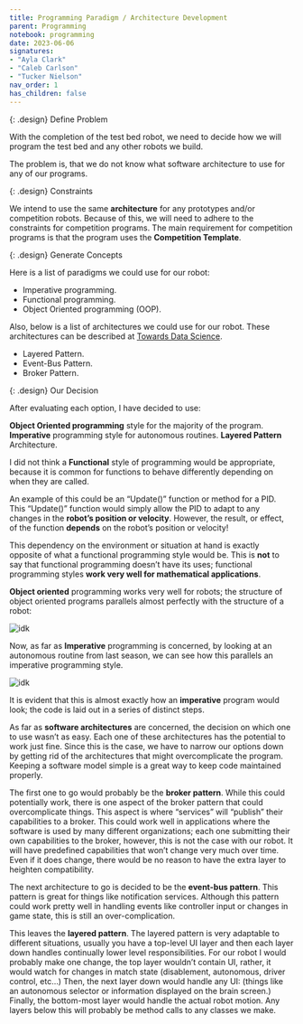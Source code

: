 ```yaml
---
title: Programming Paradigm / Architecture Development
parent: Programming
notebook: programming
date: 2023-06-06
signatures:
- "Ayla Clark"
- "Caleb Carlson"
- "Tucker Nielson"
nav_order: 1
has_children: false
---
```


{: .design}
Define Problem

With the completion of the test bed robot, we need to decide how we will program the test bed and any other robots we build. 

The problem is, that we do not know what software architecture to use for any of our programs.

{: .design}
Constraints

We intend to use the same **architecture** for any prototypes and/or competition robots. Because of this, we will need to adhere to the constraints for competition programs. The main requirement for competition programs is that the program uses the **Competition Template**.

{: .design}
Generate Concepts

Here is a list of paradigms we could use for our robot:

* Imperative programming.
* Functional programming.
* Object Oriented programming (OOP).

Also, below is a list of architectures we could use for our robot. These architectures can be described at [Towards Data Science](https://towardsdatascience.com/10-common-software-architectural-patterns-in-a-nutshell-a0b47a1e9013).

* Layered Pattern.
* Event-Bus Pattern.
* Broker Pattern.

{: .design}
Our Decision

After evaluating each option, I have decided to use:

**Object Oriented programming** style for the majority of the program.
**Imperative** programming style for autonomous routines.
**Layered Pattern** Architecture.

I did not think a **Functional** style of programming would be appropriate, because it is common for functions to behave differently depending on when they are called. 

An example of this could be an “Update()” function or method for a PID. This “Update()” function would simply allow the PID to adapt to any changes in the **robot’s position or velocity**. However, the result, or effect, of the function **depends** on the robot’s position or velocity! 

This dependency on the environment or situation at hand is exactly opposite of what a functional programming style would be. This is **not** to say that functional programming doesn’t have its uses; functional programming styles **work very well for mathematical applications**.

**Object oriented** programming works very well for robots; the structure of object oriented programs parallels almost perfectly with the structure of a robot:

![idk]()

Now, as far as **Imperative** programming is concerned, by looking at an autonomous routine from last season, we can see how this parallels an imperative programming style.

![idk]()

It is evident that this is almost exactly how an **imperative** program would look; the code is laid out in a series of distinct steps.

As far as **software architectures** are concerned, the decision on which one to use wasn’t as easy. Each one of these architectures has the potential to work just fine. Since this is the case, we have to narrow our options down by getting rid of the architectures that might overcomplicate the program. Keeping a software model simple is a great way to keep code maintained properly.

The first one to go would probably be the **broker pattern**. While this could potentially work, there is one aspect of the broker pattern that could overcomplicate things. This aspect is where “services” will “publish” their capabilities to a broker. This could work well in applications where the software is used by many different organizations; each one submitting their own capabilities to the broker, however, this is not the case with our robot. It will have predefined capabilities that won’t change very much over time. Even if it does change, there would be no reason to have the extra layer to heighten compatibility.

The next architecture to go is decided to be the **event-bus pattern**. This pattern is great for things like notification services. Although this pattern could work pretty well in handling events like controller input or changes in game state, this is still an over-complication.

This leaves the **layered pattern**. The layered pattern is very adaptable to different situations, usually you have a top-level UI layer and then each layer down handles continually lower level responsibilities. For our robot I would probably make one change, the top layer wouldn’t contain UI, rather, it would watch for changes in match state (disablement, autonomous, driver control, etc…) Then, the next layer down would handle any UI: (things like an autonomous selector or information displayed on the brain screen.) Finally, the bottom-most layer would handle the actual robot motion. Any layers below this will probably be method calls to any classes we make.

